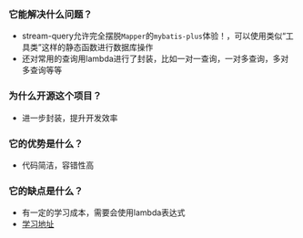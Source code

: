 ### 它能解决什么问题？

- stream-query允许完全摆脱`Mapper`的`mybatis-plus`体验！，可以使用类似“工具类”这样的静态函数进行数据库操作
- 还对常用的查询用lambda进行了封装，比如一对一查询，一对多查询，多对多查询等等

### 为什么开源这个项目？

- 进一步封装，提升开发效率

### 它的优势是什么？

- 代码简洁，容错性高

### 它的缺点是什么？

- 有一定的学习成本，需要会使用lambda表达式
- [学习地址](https://mp.weixin.qq.com/s/MFXRBr16LuGn6G2rlOFFEw)

